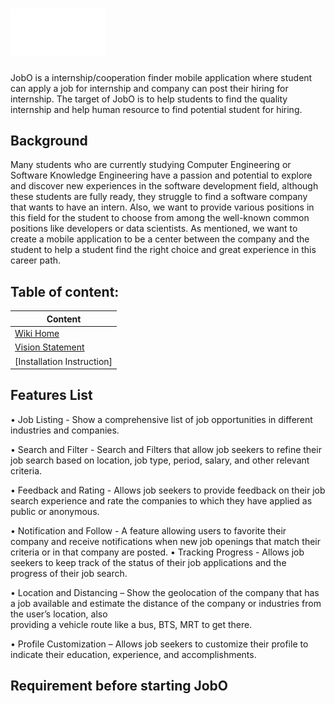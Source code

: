 # <img src="https://github.com/NoppharutKDS/JobO-project/blob/main/assets/images/JobO_w_icon.png" width="30%" height="60%">

JobO is a internship/cooperation finder mobile application where student can apply a job for internship and company can post their hiring for internship. The target of JobO is to help students to find the quality internship and help human resource to find potential student for hiring.

## Background

Many students who are currently studying Computer Engineering or Software Knowledge Engineering have a passion and potential to explore and discover new experiences in the software development field, although these students are fully ready, they struggle to find a software company that wants to have an intern. Also, we want to provide various positions in this field for the student to choose from among the well-known common positions like developers or data scientists. As mentioned, we want to create a mobile application to be a center between the company and the student to help a student find the right choice and great experience in this career path.

## Table of content:
| Content |
| ------------------------------ |
| [Wiki Home](../../wiki/Home) |
| [Vision Statement](../../wiki/Vision-Statement)|
| [Installation Instruction]|

## Features List

• Job Listing - Show a comprehensive list of job opportunities in different industries and  companies.

• Search and Filter - Search and Filters that allow job seekers to refine their job search based  on location, job type, period, salary, and other relevant criteria.

• Feedback and Rating - Allows job seekers to provide feedback on their job search experience and rate the companies to which they have applied as public or anonymous.

• Notification and Follow - A feature allowing users to favorite their company and receive  notifications when new job openings that match their criteria or in that company are posted. 
• Tracking Progress - Allows job seekers to keep track of the status of their job applications  and the progress of their job search. 

• Location and Distancing – Show the geolocation of the company that has a job available  and estimate the distance of the company or industries from the user’s location, also  
providing a vehicle route like a bus, BTS, MRT to get there. 

• Profile Customization – Allows job seekers to customize their profile to indicate their  education, experience, and accomplishments.
## Requirement before starting JobO
